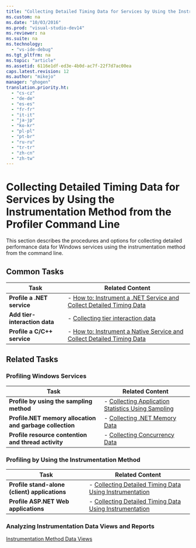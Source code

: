 ```yaml
---
title: "Collecting Detailed Timing Data for Services by Using the Instrumentation Method from the Profiler Command Line"
ms.custom: na
ms.date: "10/03/2016"
ms.prod: "visual-studio-dev14"
ms.reviewer: na
ms.suite: na
ms.technology: 
  - "vs-ide-debug"
ms.tgt_pltfrm: na
ms.topic: "article"
ms.assetid: 6116e1df-ed3e-4b0d-ac7f-22f7d7ac00ea
caps.latest.revision: 12
ms.author: "mikejo"
manager: "ghogen"
translation.priority.ht: 
  - "cs-cz"
  - "de-de"
  - "es-es"
  - "fr-fr"
  - "it-it"
  - "ja-jp"
  - "ko-kr"
  - "pl-pl"
  - "pt-br"
  - "ru-ru"
  - "tr-tr"
  - "zh-cn"
  - "zh-tw"
---
```

# Collecting Detailed Timing Data for Services by Using the Instrumentation Method from the Profiler Command Line
This section describes the procedures and options for collecting detailed performance data for Windows services using the instrumentation method from the command line.  
  
## Common Tasks  
  
|Task|Related Content|  
|----------|---------------------|  
|**Profile a .NET service**|-   [How to: Instrument a .NET Service and Collect Detailed Timing Data](../VS_IDE/9f73593a-69a7-41b7-a21c-81d3ab0eb8fe.md)|  
|**Add tier-interaction data**|-   [Collecting tier interaction data](../VS_IDE/adding-tier-interaction-data-from-the-command-line.md)|  
|**Profile a C/C++ service**|-   [How to: Instrument a Native Service and Collect Detailed Timing Data](../VS_IDE/dfe58b39-63f8-4a87-ab3a-2b5b14faa8d0.md)|  
  
## Related Tasks  
  
### Profiling Windows Services  
  
|Task|Related Content|  
|----------|---------------------|  
|**Profile by using the sampling method**|-   [Collecting Application Statistics Using Sampling](../VS_IDE/collecting-application-statistics-for-services-by-using-the-profiler-sampling-method.md)|  
|**Profile.NET memory allocation and garbage collection**|-   [Collecting .NET Memory Data](../VS_IDE/collecting-memory-data-from-.net-framework-services-by-using-the-profiler-command-line.md)|  
|**Profile resource contention and thread activity**|-   [Collecting Concurrency Data](../VS_IDE/collecting-concurrency-data-for-a-service-by-using-the-profiler-command-line.md)|  
  
### Profiling by Using the Instrumentation Method  
  
|Task|Related Content|  
|----------|---------------------|  
|**Profile stand-alone (client) applications**|-   [Collecting Detailed Timing Data Using Instrumentation](../VS_IDE/collecting-detailed-timing-data-for-a-stand-alone-application-by-using-the-profiler-command-line.md)|  
|**Profile ASP.NET Web applications**|-   [Collecting Detailed Timing Data Using Instrumentation](../VS_IDE/29f2fc55-aaf7-4e18-a672-8815455fba73.md)|  
  
### Analyzing Instrumentation Data Views and Reports  
 [Instrumentation Method Data Views](../VS_IDE/instrumentation-method-data-views.md)